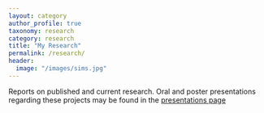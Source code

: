 ```yaml
---
layout: category
author_profile: true
taxonomy: research
category: research
title: "My Research"
permalink: /research/
header:
  image: "/images/sims.jpg"
---
```


Reports on published and current research. Oral and poster presentations regarding these projects may be found in the <a id="raw-url" href="https://willdsmith1995.github.io/willsgeo/presentations/">presentations page</a>

